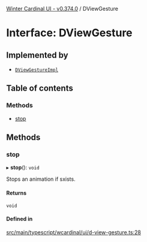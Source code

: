 [Winter Cardinal UI - v0.374.0](../index.md) / DViewGesture

# Interface: DViewGesture

## Implemented by

- [`DViewGestureImpl`](../classes/DViewGestureImpl.md)

## Table of contents

### Methods

- [stop](DViewGesture.md#stop)

## Methods

### stop

▸ **stop**(): `void`

Stops an animation if sxists.

#### Returns

`void`

#### Defined in

[src/main/typescript/wcardinal/ui/d-view-gesture.ts:28](https://github.com/winter-cardinal/winter-cardinal-ui/blob/v0.310.1/src/main/typescript/wcardinal/ui/d-view-gesture.ts#L28)
